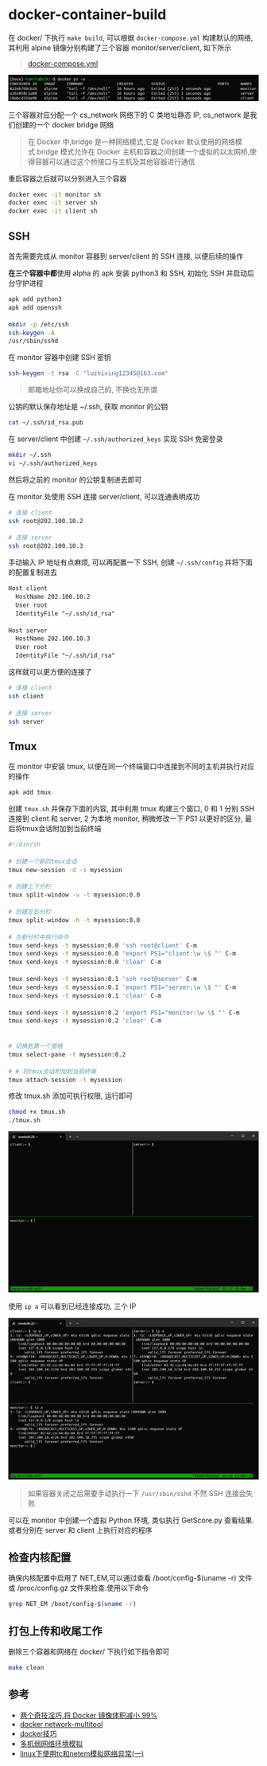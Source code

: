 
# docker-container-build

在 docker/ 下执行 `make build`, 可以根据 `docker-compose.yml` 构建默认的网络, 其利用 alpine 镜像分别构建了三个容器 monitor/server/client, 如下所示

> [docker-compose.yml](https://github.com/luzhixing12345/netlab/blob/main/docker/docker-compose.yml)

![20231223095601](https://raw.githubusercontent.com/learner-lu/picbed/master/20231223095601.png)

三个容器对应分配一个 cs_network 网络下的 C 类地址静态 IP, cs_network 是我们创建的一个 docker bridge 网络

> 在 Docker 中,bridge 是一种网络模式,它是 Docker 默认使用的网络模式.bridge 模式允许在 Docker 主机和容器之间创建一个虚拟的以太网桥,使得容器可以通过这个桥接口与主机及其他容器进行通信

重启容器之后就可以分别进入三个容器

```bash
docker exec -it monitor sh
docker exec -it server sh
docker exec -it client sh
```

## SSH

首先需要完成从 monitor 容器到 server/client 的 SSH 连接, 以便后续的操作

**在三个容器中都**使用 alpha 的 apk 安装 python3 和 SSH, 初始化 SSH 并启动后台守护进程

```bash
apk add python3
apk add openssh

mkdir -p /etc/ssh
ssh-keygen -A
/usr/sbin/sshd
```

在 monitor 容器中创建 SSH 密钥

```bash
ssh-keygen -t rsa -C "luzhixing12345@163.com"
```

> 邮箱地址你可以换成自己的, 不换也无所谓

公钥的默认保存地址是 ~/.ssh, 获取 monitor 的公钥

```bash
cat ~/.ssh/id_rsa.pub
```

在 server/client 中创建 `~/.ssh/authorized_keys` 实现 SSH 免密登录

```bash
mkdir ~/.ssh
vi ~/.ssh/authorized_keys
```

然后将之前的 monitor 的公钥复制进去即可

在 monitor 处使用 SSH 连接 server/client, 可以连通表明成功

```bash
# 连接 client
ssh root@202.100.10.2

# 连接 server
ssh root@202.100.10.3
```

手动输入 IP 地址有点麻烦, 可以再配置一下 SSH, 创建 `~/.ssh/config` 并将下面的配置复制进去

```txt
Host client
  HostName 202.100.10.2
  User root
  IdentityFile "~/.ssh/id_rsa"

Host server
  HostName 202.100.10.3
  User root
  IdentityFile "~/.ssh/id_rsa"
```

这样就可以更方便的连接了

```bash
# 连接 client
ssh client

# 连接 server
ssh server
```

## Tmux

在 monitor 中安装 tmux, 以便在同一个终端窗口中连接到不同的主机并执行对应的操作

```bash
apk add tmux
```

创建 `tmux.sh` 并保存下面的内容, 其中利用 tmux 构建三个窗口, 0 和 1 分别 SSH 连接到 client 和 server, 2 为本地 monitor, 稍微修改一下 PS1 以更好的区分, 最后将tmux会话附加到当前终端

```bash
#!/bin/sh

# 创建一个新的tmux会话
tmux new-session -d -s mysession

# 创建上下分栏
tmux split-window -v -t mysession:0.0

# 创建左右分栏
tmux split-window -h -t mysession:0.0

# 在新分栏中执行命令
tmux send-keys -t mysession:0.0 'ssh root@client' C-m
tmux send-keys -t mysession:0.0 'export PS1="client:\w \$ "' C-m
tmux send-keys -t mysession:0.0 'clear' C-m

tmux send-keys -t mysession:0.1 'ssh root@server' C-m
tmux send-keys -t mysession:0.1 'export PS1="server:\w \$ "' C-m
tmux send-keys -t mysession:0.1 'clear' C-m

tmux send-keys -t mysession:0.2 'export PS1="monitor:\w \$ "' C-m
tmux send-keys -t mysession:0.2 'clear' C-m


# 切换到第一个窗格
tmux select-pane -t mysession:0.2

# # 将tmux会话附加到当前终端
tmux attach-session -t mysession
```

修改 tmux.sh 添加可执行权限, 运行即可

```bash
chmod +x tmux.sh
./tmux.sh
```

![20231223103734](https://raw.githubusercontent.com/learner-lu/picbed/master/20231223103734.png)

使用 `ip a` 可以看到已经连接成功, 三个 IP

![20231223104304](https://raw.githubusercontent.com/learner-lu/picbed/master/20231223104304.png)

> 如果容器关闭之后需要手动执行一下 `/usr/sbin/sshd` 不然 SSH 连接会失败

可以在 monitor 中创建一个虚拟 Python 环境, 类似执行 GetScore.py 查看结果. 或者分别在 server 和 client 上执行对应的程序

## 检查内核配置

确保内核配置中启用了 NET_EM,可以通过查看 /boot/config-$(uname -r) 文件或 /proc/config.gz 文件来检查.使用以下命令

```bash
grep NET_EM /boot/config-$(uname -r)
```

## 打包上传和收尾工作

删除三个容器和网络在 docker/ 下执行如下指令即可

```bash
make clean
```

## 参考

- [两个奇技淫巧,将 Docker 镜像体积减小 99%](https://zhuanlan.zhihu.com/p/115845957)
- [docker network-multitool](https://hub.docker.com/r/praqma/network-multitool/)
- [docker技巧](https://47log.com/tag/docker/)
- [多机弱网络环境模拟](https://keyou.github.io/blog/2019/07/25/%E5%A4%9A%E6%9C%BA%E5%BC%B1%E7%BD%91%E7%BB%9C%E7%8E%AF%E5%A2%83%E6%A8%A1%E6%8B%9F/)
- [linux下使用tc和netem模拟网络异常(一)](https://www.cnblogs.com/little-monica/p/11459772.html)